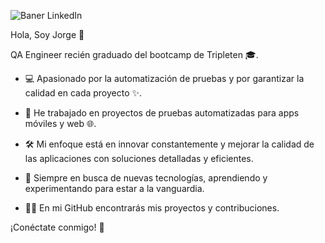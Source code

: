 ![Baner LinkedIn](https://github.com/user-attachments/assets/3e4c9555-d3cf-4230-9b4f-6c07e89dc423)


Hola, Soy Jorge 👋

QA Engineer recién graduado del bootcamp de Tripleten 🎓.

- 💻 Apasionado por la automatización de pruebas y por garantizar la calidad en cada proyecto ✨.

- 📱 He trabajado en proyectos de pruebas automatizadas para apps móviles y web 🌐.
 
- 🛠️ Mi enfoque está en innovar constantemente y mejorar la calidad de las aplicaciones con soluciones detalladas y eficientes.

- 🚀 Siempre en busca de nuevas tecnologías, aprendiendo y experimentando para estar a la vanguardia.

- 🧑‍💻 En mi GitHub encontrarás mis proyectos y contribuciones.
  

¡Conéctate conmigo! 🤝




